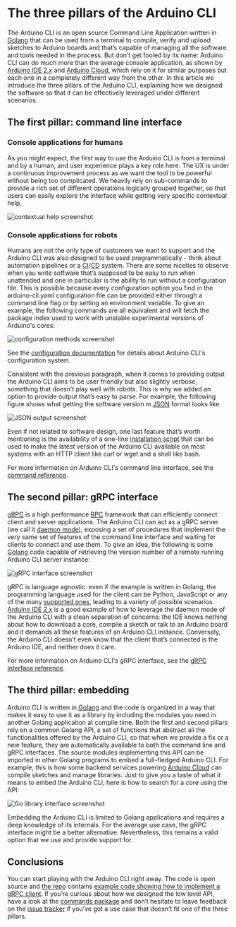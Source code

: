 # The three pillars of the Arduino CLI

The Arduino CLI is an open source Command Line Application written in [Golang] that can be used from a terminal to
compile, verify and upload sketches to Arduino boards and that’s capable of managing all the software and tools needed
in the process. But don’t get fooled by its name: Arduino CLI can do much more than the average console application, as
shown by [Arduino IDE 2.x][arduino ide 2.x] and [Arduino Cloud], which rely on it for similar purposes but each one in a
completely different way from the other. In this article we introduce the three pillars of the Arduino CLI, explaining
how we designed the software so that it can be effectively leveraged under different scenarios.

## The first pillar: command line interface

### Console applications for humans

As you might expect, the first way to use the Arduino CLI is from a terminal and by a human, and user experience plays a
key role here. The UX is under a continuous improvement process as we want the tool to be powerful without being too
complicated. We heavily rely on sub-commands to provide a rich set of different operations logically grouped together,
so that users can easily explore the interface while getting very specific contextual help.

![contextual help screenshot][]

### Console applications for robots

Humans are not the only type of customers we want to support and the Arduino CLI was also designed to be used
programmatically - think about automation pipelines or a [CI][continuous integration]/[CD][continuous deployment]
system. There are some niceties to observe when you write software that’s supposed to be easy to run when unattended and
one in particular is the ability to run without a configuration file. This is possible because every configuration
option you find in the arduino-cli.yaml configuration file can be provided either through a command line flag or by
setting an environment variable. To give an example, the following commands are all equivalent and will fetch the
package index used to work with unstable experimental versions of Arduino's cores:

![configuration methods screenshot][]

See the [configuration documentation] for details about Arduino CLI's configuration system.

Consistent with the previous paragraph, when it comes to providing output the Arduino CLI aims to be user friendly but
also slightly verbose, something that doesn’t play well with robots. This is why we added an option to provide output
that’s easy to parse. For example, the following figure shows what getting the software version in [JSON] format looks
like.

![JSON output screenshot][]

Even if not related to software design, one last feature that’s worth mentioning is the availability of a one-line
[installation script] that can be used to make the latest version of the Arduino CLI available on most systems with an
HTTP client like curl or wget and a shell like bash.

For more information on Arduino CLI's command line interface, see the [command reference].

## The second pillar: gRPC interface

[gRPC] is a high performance [RPC] framework that can efficiently connect client and server applications. The Arduino
CLI can act as a gRPC server (we call it [daemon mode]), exposing a set of procedures that implement the very same set
of features of the command line interface and waiting for clients to connect and use them. To give an idea, the
following is some [Golang] code capable of retrieving the version number of a remote running Arduino CLI server
instance:

![gRPC interface screenshot][]

gRPC is language agnostic: even if the example is written in Golang, the programming language used for the client can be
Python, JavaScript or any of the many [supported ones][grpc supported languages], leading to a variety of possible
scenarios. [Arduino IDE 2.x][arduino ide 2.x] is a good example of how to leverage the daemon mode of the Arduino CLI
with a clean separation of concerns: the IDE knows nothing about how to download a core, compile a sketch or talk to an
Arduino board and it demands all these features of an Arduino CLI instance. Conversely, the Arduino CLI doesn’t even
know that the client that’s connected is the Arduino IDE, and neither does it care.

For more information on Arduino CLI's gRPC interface, see the [gRPC interface reference].

## The third pillar: embedding

Arduino CLI is written in [Golang] and the code is organized in a way that makes it easy to use it as a library by
including the modules you need in another Golang application at compile time. Both the first and second pillars rely on
a common Golang API, a set of functions that abstract all the functionalities offered by the Arduino CLI, so that when
we provide a fix or a new feature, they are automatically available to both the command line and gRPC interfaces. The
source modules implementing this API can be imported in other Golang programs to embed a full-fledged Arduino CLI. For
example, this is how some backend services powering [Arduino Cloud] can compile sketches and manage libraries. Just to
give you a taste of what it means to embed the Arduino CLI, here is how to search for a core using the API:

![Go library interface screenshot][]

Embedding the Arduino CLI is limited to Golang applications and requires a deep knowledge of its internals. For the
average use case, the gRPC interface might be a better alternative. Nevertheless, this remains a valid option that we
use and provide support for.

## Conclusions

You can start playing with the Arduino CLI right away. The code is open source and [the repo][arduino cli repository]
contains [example code showing how to implement a gRPC client][grpc client example]. If you’re curious about how we
designed the low level API, have a look at the [commands package] and don’t hesitate to leave feedback on the [issue
tracker] if you’ve got a use case that doesn’t fit one of the three pillars.

[golang]: https://go.dev/
[arduino ide 2.x]: https://github.com/arduino/arduino-ide
[arduino cloud]: https://cloud.arduino.cc/home
[continuous integration]: https://en.wikipedia.org/wiki/Continuous_integration
[continuous deployment]: https://en.wikipedia.org/wiki/Continuous_deployment
[configuration documentation]: configuration.md
[json]: https://www.json.org
[installation script]: installation.md#use-the-install-script
[command reference]: commands/arduino-cli.md
[grpc]: https://grpc.io/
[rpc]: https://en.wikipedia.org/wiki/Remote_procedure_call
[daemon mode]: commands/arduino-cli_daemon.md
[grpc interface reference]: rpc/commands.md
[grpc supported languages]: https://grpc.io/docs/languages/
[arduino cli repository]: https://github.com/jacoblai/arduino-cli
[grpc client example]: https://github.com/jacoblai/arduino-cli/blob/master/client_example
[commands package]: https://github.com/jacoblai/arduino-cli/tree/master/commands
[issue tracker]: https://github.com/jacoblai/arduino-cli/issues
[contextual help screenshot]: img/CLI_contextual_help_screenshot.png
[configuration methods screenshot]: img/CLI_configuration_methods_screenshot.png
[json output screenshot]: img/CLI_JSON_output_screenshot.png
[grpc interface screenshot]: img/CLI_gRPC_interface_screenshot.png
[go library interface screenshot]: img/CLI_Go_library_interface_screenshot.png
